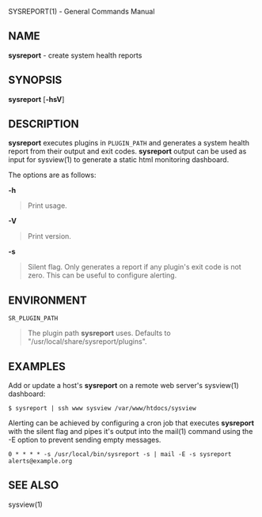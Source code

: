 SYSREPORT(1) - General Commands Manual

## NAME

**sysreport** - create system health reports

## SYNOPSIS

**sysreport**
\[**-hsV**]

## DESCRIPTION

**sysreport**
executes plugins in
`PLUGIN_PATH`
and generates a system health report from their output and exit codes.
**sysreport**
output can be used as input for
sysview(1)
to generate a static html monitoring dashboard.

The options are as follows:

**-h**

> Print usage.

**-V**

> Print version.

**-s**

> Silent flag. Only generates a report if any plugin's exit code is not zero.
> This can be useful to configure alerting.

## ENVIRONMENT

`SR_PLUGIN_PATH`

> The plugin path
> **sysreport**
> uses. Defaults to "/usr/local/share/sysreport/plugins".

## EXAMPLES

Add or update a host's
**sysreport**
on a remote
web server's
sysview(1)
dashboard:

	$ sysreport | ssh www sysview /var/www/htdocs/sysview

Alerting can be achieved by configuring a cron job that executes
**sysreport**
with the silent flag and pipes it's output into the
mail(1)
command using the -E option to prevent sending empty messages.

	0 * * * * -s /usr/local/bin/sysreport -s | mail -E -s sysreport alerts@example.org

## SEE ALSO

sysview(1)

